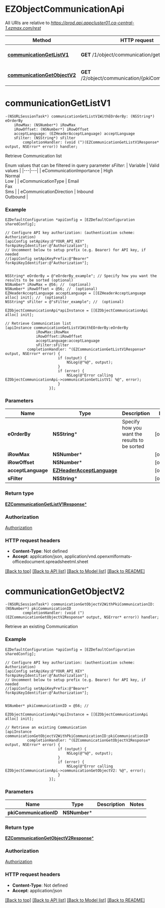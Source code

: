 # EZObjectCommunicationApi

All URIs are relative to *https://prod.api.appcluster01.ca-central-1.ezmax.com/rest*

Method | HTTP request | Description
------------- | ------------- | -------------
[**communicationGetListV1**](EZObjectCommunicationApi.md#communicationgetlistv1) | **GET** /1/object/communication/getList | Retrieve Communication list
[**communicationGetObjectV2**](EZObjectCommunicationApi.md#communicationgetobjectv2) | **GET** /2/object/communication/{pkiCommunicationID} | Retrieve an existing Communication


# **communicationGetListV1**
```objc
-(NSURLSessionTask*) communicationGetListV1WithEOrderBy: (NSString*) eOrderBy
    iRowMax: (NSNumber*) iRowMax
    iRowOffset: (NSNumber*) iRowOffset
    acceptLanguage: (EZHeaderAcceptLanguage) acceptLanguage
    sFilter: (NSString*) sFilter
        completionHandler: (void (^)(EZCommunicationGetListV1Response* output, NSError* error)) handler;
```

Retrieve Communication list

Enum values that can be filtered in query parameter *sFilter*:  | Variable | Valid values | |---|---| | eCommunicationImportance | High<br>Normal<br>Low | | eCommunicationType | Email<br>Fax<br>Sms | | eCommunicationDirection | Inbound<br>Outbound |

### Example
```objc
EZDefaultConfiguration *apiConfig = [EZDefaultConfiguration sharedConfig];

// Configure API key authorization: (authentication scheme: Authorization)
[apiConfig setApiKey:@"YOUR_API_KEY" forApiKeyIdentifier:@"Authorization"];
// Uncomment below to setup prefix (e.g. Bearer) for API key, if needed
//[apiConfig setApiKeyPrefix:@"Bearer" forApiKeyIdentifier:@"Authorization"];


NSString* eOrderBy = @"eOrderBy_example"; // Specify how you want the results to be sorted (optional)
NSNumber* iRowMax = @56; //  (optional)
NSNumber* iRowOffset = @56; //  (optional)
EZHeaderAcceptLanguage acceptLanguage = [[EZHeaderAcceptLanguage alloc] init]; //  (optional)
NSString* sFilter = @"sFilter_example"; //  (optional)

EZObjectCommunicationApi*apiInstance = [[EZObjectCommunicationApi alloc] init];

// Retrieve Communication list
[apiInstance communicationGetListV1WithEOrderBy:eOrderBy
              iRowMax:iRowMax
              iRowOffset:iRowOffset
              acceptLanguage:acceptLanguage
              sFilter:sFilter
          completionHandler: ^(EZCommunicationGetListV1Response* output, NSError* error) {
                        if (output) {
                            NSLog(@"%@", output);
                        }
                        if (error) {
                            NSLog(@"Error calling EZObjectCommunicationApi->communicationGetListV1: %@", error);
                        }
                    }];
```

### Parameters

Name | Type | Description  | Notes
------------- | ------------- | ------------- | -------------
 **eOrderBy** | **NSString***| Specify how you want the results to be sorted | [optional] 
 **iRowMax** | **NSNumber***|  | [optional] 
 **iRowOffset** | **NSNumber***|  | [optional] 
 **acceptLanguage** | [**EZHeaderAcceptLanguage**](.md)|  | [optional] 
 **sFilter** | **NSString***|  | [optional] 

### Return type

[**EZCommunicationGetListV1Response***](EZCommunicationGetListV1Response.md)

### Authorization

[Authorization](../README.md#Authorization)

### HTTP request headers

 - **Content-Type**: Not defined
 - **Accept**: application/json, application/vnd.openxmlformats-officedocument.spreadsheetml.sheet

[[Back to top]](#) [[Back to API list]](../README.md#documentation-for-api-endpoints) [[Back to Model list]](../README.md#documentation-for-models) [[Back to README]](../README.md)

# **communicationGetObjectV2**
```objc
-(NSURLSessionTask*) communicationGetObjectV2WithPkiCommunicationID: (NSNumber*) pkiCommunicationID
        completionHandler: (void (^)(EZCommunicationGetObjectV2Response* output, NSError* error)) handler;
```

Retrieve an existing Communication



### Example
```objc
EZDefaultConfiguration *apiConfig = [EZDefaultConfiguration sharedConfig];

// Configure API key authorization: (authentication scheme: Authorization)
[apiConfig setApiKey:@"YOUR_API_KEY" forApiKeyIdentifier:@"Authorization"];
// Uncomment below to setup prefix (e.g. Bearer) for API key, if needed
//[apiConfig setApiKeyPrefix:@"Bearer" forApiKeyIdentifier:@"Authorization"];


NSNumber* pkiCommunicationID = @56; // 

EZObjectCommunicationApi*apiInstance = [[EZObjectCommunicationApi alloc] init];

// Retrieve an existing Communication
[apiInstance communicationGetObjectV2WithPkiCommunicationID:pkiCommunicationID
          completionHandler: ^(EZCommunicationGetObjectV2Response* output, NSError* error) {
                        if (output) {
                            NSLog(@"%@", output);
                        }
                        if (error) {
                            NSLog(@"Error calling EZObjectCommunicationApi->communicationGetObjectV2: %@", error);
                        }
                    }];
```

### Parameters

Name | Type | Description  | Notes
------------- | ------------- | ------------- | -------------
 **pkiCommunicationID** | **NSNumber***|  | 

### Return type

[**EZCommunicationGetObjectV2Response***](EZCommunicationGetObjectV2Response.md)

### Authorization

[Authorization](../README.md#Authorization)

### HTTP request headers

 - **Content-Type**: Not defined
 - **Accept**: application/json

[[Back to top]](#) [[Back to API list]](../README.md#documentation-for-api-endpoints) [[Back to Model list]](../README.md#documentation-for-models) [[Back to README]](../README.md)

